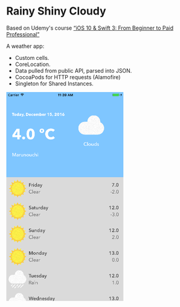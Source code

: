 # Rainy Shiny Cloudy

Based on Udemy's course [“iOS 10 & Swift 3: From Beginner to Paid Professional”](https://www.udemy.com/devslopes-ios10/learn/v4/t/lecture/5828348)

A weather app:

- Custom cells.
- CoreLocation.
- Data pulled from public API, parsed into JSON.
- CocoaPods for HTTP requests (Alamofire)
- Singleton for Shared Instances.

![Main screen](Main.png)
